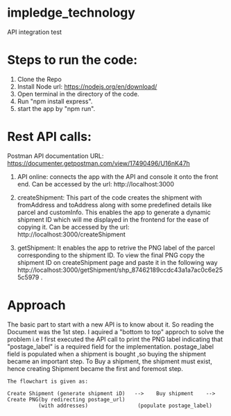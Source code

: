 # impledge_technology
API integration test

# Steps to run the code:
1. Clone the Repo
2. Install Node url: https://nodejs.org/en/download/
3. Open terminal in the directory of the code.
4. Run "npm install express".
5. start the app by "npm run".

# Rest API calls:

Postman API documentation URL: https://documenter.getpostman.com/view/17490496/U16nK47h

1. API online: connects the app with the API and console it onto the front end. Can be accessed by the url: http://localhost:3000

2. createShipment: This part of the code creates the shipment with fromAddress and toAddress along with some predefined details like parcel and customInfo.
                   This enables the app to generate a dynamic shipment ID which will me displayed in the frontend for the ease of copying it.
                   Can be accessed by the url: http://localhost:3000/createShipment
        
3. getShipment: It enables the app to retrive the PNG label of the parcel corresponding to the shipment ID. To view the final PNG copy the shipment ID on createShipment page 
                and paste it in the following way http://localhost:3000/getShipment/shp_87462189ccdc43a1a7ac0c6e255c5979 .
                

# Approach 

The basic part to start with a new API is to know about it. So reading the Document was the 1st step.
I aquired a "bottom to top" approch to solve the problem i.e I first executed the API call to print the PNG label indicating that "postage_label" is a required field for the implementation.
    postage_label field is populated when a shipment is bought ,so buying the shipment became an important step.
    To Buy a shipment, the shipment must exist, hence creating Shipment became the first and foremost step.
    
    The flowchart is given as:
    
    Create Shipment (generate shipment iD)   -->    Buy shipment    -->   Create PNG(by redirecting postage_url)
              (with addresses)                (populate postage_label)
                   
